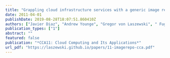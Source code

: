 ```yaml
---
title: "Grappling cloud infrastructure services with a generic image repository"
date: 2011-04-01
publishDate: 2019-08-28T18:07:51.860410Z
authors: ["Javier Diaz", "Andrew Younge", "Gregor von Laszewski", " FugangWang", "Geoffrey C. Fox"]
publication_types: ["1"]
abstract: ""
featured: false
publication: "*CCA11: Cloud Computing and Its Applications*"
url_pdf: "https://laszewski.github.io/papers/11-imagerepo-cca.pdf"
---
```


